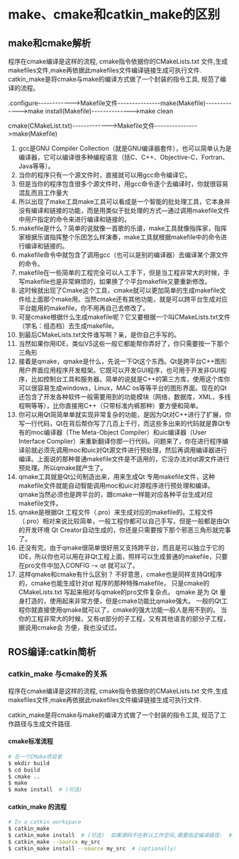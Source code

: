 # make、cmake和catkin_make的区别

## make和cmake解析

程序在cmake编译是这样的流程, cmake指令依据你的CMakeLists.txt 文件,生成makefiles文件,make再依据此makefiles文件编译链接生成可执行文件. catkin_make是将cmake与make的编译方式做了一个封装的指令工具, 规范了编译的流程。



.configure------------>Makefile文件---------------make(Makefile)------------->make install(Makefile)-------------->make clean

cmake(CMakeList.txt)------------->Makefile文件--------------->make(Makefile)



1. gcc是GNU Compiler Collection（就是GNU编译器套件），也可以简单认为是编译器，它可以编译很多种编程语言（括C、C++、Objective-C、Fortran、Java等等）。
2. 当你的程序只有一个源文件时，直接就可以用gcc命令编译它。
3. 但是当你的程序包含很多个源文件时，用gcc命令逐个去编译时，你就很容易混乱而且工作量大
4. 所以出现了make工具make工具可以看成是一个智能的批处理工具，它本身并没有编译和链接的功能，而是用类似于批处理的方式—通过调用makefile文件中用户指定的命令来进行编译和链接的。
5. makefile是什么？简单的说就像一首歌的乐谱，make工具就像指挥家，指挥家根据乐谱指挥整个乐团怎么样演奏，make工具就根据makefile中的命令进行编译和链接的。
6. makefile命令中就包含了调用gcc（也可以是别的编译器）去编译某个源文件的命令。
7. makefile在一些简单的工程完全可以人工手下，但是当工程非常大的时候，手写makefile也是非常麻烦的，如果换了个平台makefile又要重新修改。
8. 这时候就出现了Cmake这个工具，cmake就可以更加简单的生成makefile文件给上面那个make用。当然cmake还有其他功能，就是可以跨平台生成对应平台能用的makefile，你不用再自己去修改了。
9. 可是cmake根据什么生成makefile呢？它又要根据一个叫CMakeLists.txt文件（学名：组态档）去生成makefile。
10. 到最后CMakeLists.txt文件谁写啊？亲，是你自己手写的。
11. 当然如果你用IDE，类似VS这些一般它都能帮你弄好了，你只需要按一下那个三角形
12. 接着是qmake，qmake是什么，先说一下Qt这个东西。Qt是跨平台C++图形用户界面应用程序开发框架。它既可以开发GUI程序，也可用于开发非GUI程序，比如控制台工具和服务器。简单的说就是C++的第三方库，使用这个库你可以很容易生成windows，Linux，MAC os等等平台的图形界面。现在的Qt还包含了开发各种软件一般需要用到的功能模块（网络，数据库，XML，多线程啊等等），比你直接用C++（只带标准内裤那种）要方便和简单。
13. 你可以用Qt简简单单就实现非常复杂的功能，是因为Qt对C++进行了扩展，你写一行代码，Qt在背后帮你写了几百上千行，而这些多出来的代码就是靠Qt专有的moc编译器（The Meta-Object Compiler）和uic编译器（User Interface Complier）来重新翻译你那一行代码。问题来了，你在进行程序编译前就必须先调用moc和uic对Qt源文件进行预处理，然后再调用编译器进行编译。上面说的那种普通makefile文件是不适用的，它没办法对qt源文件进行预处理。所以qmake就产生了。
14. qmake工具就是Qt公司制造出来，用来生成Qt 专用makefile文件，这种makefile文件就能自动智能调用moc和uic对源程序进行预处理和编译。qmake当然必须也是跨平台的，跟cmake一样能对应各种平台生成对应makefile文件。
15. qmake是根据Qt 工程文件（.pro）来生成对应的makefile的。工程文件（.pro）相对来说比较简单，一般工程你都可以自己手写，但是一般都是由Qt的开发环境 Qt Creator自动生成的，你还是只需要按下那个邪恶三角形就完事了。
16. 还没有完，由于qmake很简单很好用又支持跨平台，而且是可以独立于它的IDE，所以你也可以用在非Qt工程上面，照样可以生成普通的makefile，只要在pro文件中加入CONFIG -= qt 就可以了。
17. 这样qmake和cmake有什么区别？
    不好意思，cmake也是同样支持Qt程序的，cmake也能生成针对qt 程序的那种特殊makefile，
    只是cmake的CMakeLists.txt 写起来相对与qmake的pro文件复杂点。
    qmake 是为 Qt 量身打造的，使用起来非常方便，但是cmake功能比qmake强大。
    一般的Qt工程你就直接使用qmake就可以了，cmake的强大功能一般人是用不到的。
    当你的工程非常大的时候，又有qt部分的子工程，又有其他语言的部分子工程，据说用cmake会 方便，我也没试过。

## ROS编译:catkin简析

### catkin_make 与cmake的关系

程序在cmake编译是这样的流程, cmake指令依据你的CMakeLists.txt 文件,生成makefiles文件,make再依据此makefiles文件编译链接生成可执行文件.

catkin_make是将cmake与make的编译方式做了一个封装的指令工具, 规范了工作路径与生成文件路径.

#### cmake标准流程 

```bash
# 在一个CMake项目里  
$ mkdir build  
$ cd build  
$ cmake ..  
$ make  
$ make install  # (可选)  
```

#### catkin_make 的流程

```bash
# In a catkin workspace  
$ catkin_make  
$ catkin_make install  # (可选)  如果源码不在默认工作空间,需要指定编译路径:  # In a catkin workspace  
$ catkin_make --source my_src  
$ catkin_make install --source my_src  # (optionally)
```

